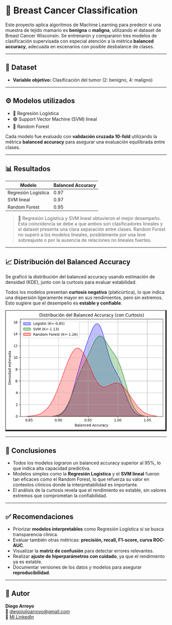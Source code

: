# 🧬 Breast Cancer Classification

Este proyecto aplica algoritmos de Machine Learning para predecir si una muestra de tejido mamario es **benigna** o **maligna**, utilizando el dataset de Breast Cancer Wisconsin. Se entrenaron y compararon tres modelos de clasificación supervisada con especial atención a la métrica **balanced accuracy**, adecuada en escenarios con posible desbalance de clases.

---

## 📂 Dataset

- **Variable objetivo:** Clasificación del tumor (2: benigno, 4: maligno)

---

## ⚙️ Modelos utilizados

- 🔵 Regresión Logística
- 🟢 Support Vector Machine (SVM) lineal
- 🔴 Random Forest

Cada modelo fue evaluado con **validación cruzada 10-fold** utilizando la métrica **balanced accuracy** para asegurar una evaluación equilibrada entre clases.

---

## 📊 Resultados

| Modelo              | Balanced Accuracy |
|---------------------|-------------------|
| Regresión Logística | 0.97              |
| SVM lineal          | 0.97              |
| Random Forest       | 0.95              |

> 🔎 Regresión Logística y SVM lineal obtuvieron el mejor desempeño. Esta coincidencia se debe a que ambos son clasificadores lineales y el dataset presenta una clara separación entre clases. Random Forest no superó a los modelos lineales, posiblemente por una leve sobreajuste o por la ausencia de relaciones no lineales fuertes.

---

## 📈 Distribución del Balanced Accuracy

Se graficó la distribución del balanced accuracy usando estimación de densidad (KDE), junto con la curtosis para evaluar estabilidad.

Todos los modelos presentan **curtosis negativa** (platicúrtica), lo que indica una dispersión ligeramente mayor en sus rendimientos, pero sin extremos. Esto sugiere que el desempeño es **estable y confiable**.

![Distribución del Balanced Accuracy](imagen1.png)

---

## 📌 Conclusiones

- Todos los modelos lograron un balanced accuracy superior al 95%, lo que indica alta capacidad predictiva.
- Modelos simples como la **Regresión Logística** y el **SVM lineal** fueron tan eficaces como el Random Forest, lo que refuerza su valor en contextos clínicos donde la interpretabilidad es importante.
- El análisis de la curtosis revela que el rendimiento es estable, sin valores extremos que comprometan la confiabilidad.

---

## ✅ Recomendaciones

- Priorizar **modelos interpretables** como Regresión Logística si se busca transparencia clínica.
- Evaluar también otras métricas: **precisión, recall, F1-score, curva ROC-AUC**.
- Visualizar la **matriz de confusión** para detectar errores relevantes.
- Realizar **ajuste de hiperparámetros con cuidado**, ya que el rendimiento ya es estable.
- Documentar versiones de los datos y modelos para asegurar **reproducibilidad**.

---

## 🚀 Autor

**Diego Arroyo**  
📧 diegojulioarroyo@gmail.com  
🔗 [Mi LinkedIn](https://www.linkedin.com/in/diego-arroyo-b2153b229/) 
